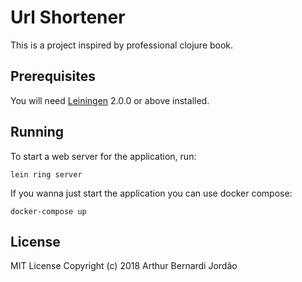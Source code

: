 # Url Shortener

This is a project inspired by professional clojure book.

## Prerequisites

You will need [Leiningen][] 2.0.0 or above installed.

[leiningen]: https://github.com/technomancy/leiningen

## Running

To start a web server for the application, run:

    lein ring server

If you wanna just start the application you can use docker compose:
   
    docker-compose up

## License

MIT License
Copyright (c) 2018 Arthur Bernardi Jordão
